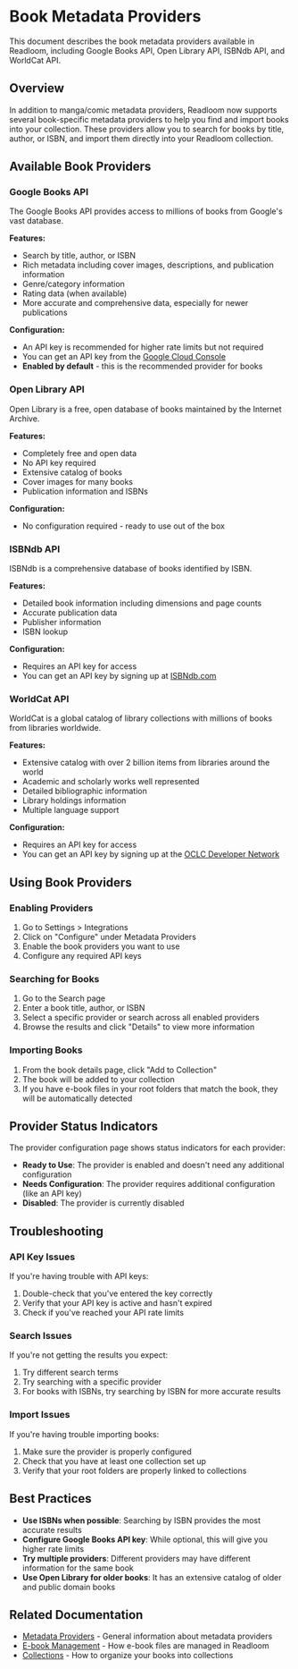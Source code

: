 # Book Metadata Providers

This document describes the book metadata providers available in Readloom, including Google Books API, Open Library API, ISBNdb API, and WorldCat API.

## Overview

In addition to manga/comic metadata providers, Readloom now supports several book-specific metadata providers to help you find and import books into your collection. These providers allow you to search for books by title, author, or ISBN, and import them directly into your Readloom collection.

## Available Book Providers

### Google Books API

The Google Books API provides access to millions of books from Google's vast database.

**Features:**
- Search by title, author, or ISBN
- Rich metadata including cover images, descriptions, and publication information
- Genre/category information
- Rating data (when available)
- More accurate and comprehensive data, especially for newer publications

**Configuration:**
- An API key is recommended for higher rate limits but not required
- You can get an API key from the [Google Cloud Console](https://console.cloud.google.com/apis/credentials)
- **Enabled by default** - this is the recommended provider for books

### Open Library API

Open Library is a free, open database of books maintained by the Internet Archive.

**Features:**
- Completely free and open data
- No API key required
- Extensive catalog of books
- Cover images for many books
- Publication information and ISBNs

**Configuration:**
- No configuration required - ready to use out of the box

### ISBNdb API

ISBNdb is a comprehensive database of books identified by ISBN.

**Features:**
- Detailed book information including dimensions and page counts
- Accurate publication data
- Publisher information
- ISBN lookup

**Configuration:**
- Requires an API key for access
- You can get an API key by signing up at [ISBNdb.com](https://isbndb.com/pricing)

### WorldCat API

WorldCat is a global catalog of library collections with millions of books from libraries worldwide.

**Features:**
- Extensive catalog with over 2 billion items from libraries around the world
- Academic and scholarly works well represented
- Detailed bibliographic information
- Library holdings information
- Multiple language support

**Configuration:**
- Requires an API key for access
- You can get an API key by signing up at the [OCLC Developer Network](https://www.oclc.org/developer/develop/web-services.en.html)

## Using Book Providers

### Enabling Providers

1. Go to Settings > Integrations
2. Click on "Configure" under Metadata Providers
3. Enable the book providers you want to use
4. Configure any required API keys

### Searching for Books

1. Go to the Search page
2. Enter a book title, author, or ISBN
3. Select a specific provider or search across all enabled providers
4. Browse the results and click "Details" to view more information

### Importing Books

1. From the book details page, click "Add to Collection"
2. The book will be added to your collection
3. If you have e-book files in your root folders that match the book, they will be automatically detected

## Provider Status Indicators

The provider configuration page shows status indicators for each provider:

- **Ready to Use**: The provider is enabled and doesn't need any additional configuration
- **Needs Configuration**: The provider requires additional configuration (like an API key)
- **Disabled**: The provider is currently disabled

## Troubleshooting

### API Key Issues

If you're having trouble with API keys:

1. Double-check that you've entered the key correctly
2. Verify that your API key is active and hasn't expired
3. Check if you've reached your API rate limits

### Search Issues

If you're not getting the results you expect:

1. Try different search terms
2. Try searching with a specific provider
3. For books with ISBNs, try searching by ISBN for more accurate results

### Import Issues

If you're having trouble importing books:

1. Make sure the provider is properly configured
2. Check that you have at least one collection set up
3. Verify that your root folders are properly linked to collections

## Best Practices

- **Use ISBNs when possible**: Searching by ISBN provides the most accurate results
- **Configure Google Books API key**: While optional, this will give you higher rate limits
- **Try multiple providers**: Different providers may have different information for the same book
- **Use Open Library for older books**: It has an extensive catalog of older and public domain books

## Related Documentation

- [Metadata Providers](METADATA_PROVIDERS.md) - General information about metadata providers
- [E-book Management](EBOOKS.md) - How e-book files are managed in Readloom
- [Collections](COLLECTIONS.md) - How to organize your books into collections
